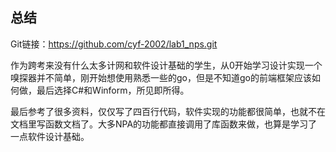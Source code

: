 ## 总结

Git链接：https://github.com/cyf-2002/lab1_nps.git

作为跨考来没有什么太多计网和软件设计基础的学生，从0开始学习设计实现一个嗅探器并不简单，刚开始想使用熟悉一些的go，但是不知道go的前端框架应该如何做，最后选择C#和Winform，所见即所得。

最后参考了很多资料，仅仅写了四百行代码，软件实现的功能都很简单，也就不在文档里写函数文档了。大多NPA的功能都直接调用了库函数来做，也算是学习了一点软件设计基础。